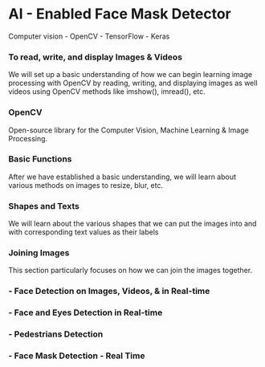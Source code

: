# AI - Enabled Face Mask Detector
Computer vision - OpenCV - TensorFlow - Keras

### To read, write, and display Images & Videos
We will set up a basic understanding of how we can begin learning image processing with OpenCV by reading, writing, and displaying images as well videos using OpenCV methods like imshow(), imread(), etc. 

### OpenCV
Open-source library for the Computer Vision, Machine Learning & Image Processing.

### Basic Functions
After we have established a basic understanding, we will learn about various methods on images to resize, blur, etc.

### Shapes and Texts
We will learn about the various shapes that we can put the images into and with corresponding text values as their labels

### Joining Images
This section particularly focuses on how we can join the images together.


### - Face Detection on Images, Videos, & in Real-time
### - Face and Eyes Detection in Real-time
### - Pedestrians Detection
### - Face Mask Detection - Real Time

